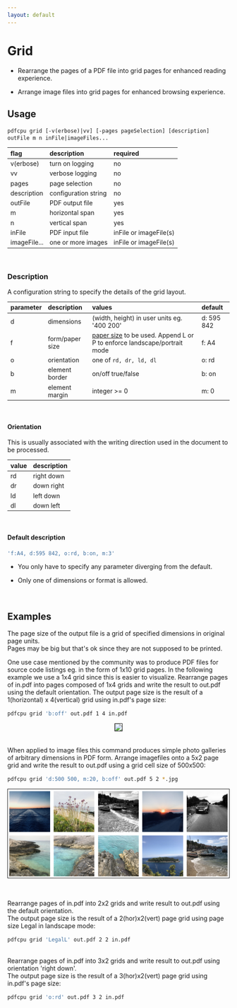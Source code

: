 ```yaml
---
layout: default
---
```


# Grid

* Rearrange the pages of a PDF file into grid pages for enhanced reading experience.

* Arrange image files into grid pages for enhanced browsing experience.


## Usage

```
pdfcpu grid [-v(erbose)|vv] [-pages pageSelection] [description] outFile m n inFile|imageFiles...
```

| flag         | description          | required
|:-------------|:---------------------|:-
| v(erbose)    | turn on logging      | no
| vv           | verbose logging      | no
| pages        | page selection       | no
| description  | configuration string | no
| outFile      | PDF output file      | yes
| m            | horizontal span      | yes
| n            | vertical span        | yes
| inFile       | PDF input file       | inFile or imageFile(s)
| imageFile... | one or more images   | inFile or imageFile(s)

<br>

### Description

A configuration string to specify the details of the grid layout.

| parameter | description     | values                                      | default
|:----------|:----------------|:--------------------------------------------|:--
| d         | dimensions      | (width, height) in user units eg. '400 200' | d: 595 842
| f         | form/paper size | [paper size](../paper.md) to be used. Append L or P to enforce landscape/portrait mode| f: A4
| o         | orientation     | one of `rd, dr, ld, dl`                     | o: rd
| b         | element border  | on/off true/false                           | b: on
| m         | element margin  | integer >= 0                                | m: 0

<br>

#### Orientation

This is usually associated with the writing direction used in the document to be processed.

| value | description |
|:------|-------------|
| rd    | right down  |
| dr    | down right  |
| ld    | left down   |
| dl    | down left   |

<br>

#### Default description

```sh
'f:A4, d:595 842, o:rd, b:on, m:3'
```

* You only have to specify any parameter diverging from the default.

* Only one of dimensions or format is allowed.

<br>

## Examples

The page size of the output file is a grid of specified dimensions in original page units.<br>
Pages may be big but that's ok since they are not supposed to be printed.

One use case mentioned by the community was to produce PDF files for source code listings eg. in the form of 1x10 grid pages. In the
following example we use a 1x4 grid since this is easier to visualize. Rearrange pages of in.pdf into pages composed of 1x4 grids and write the result to out.pdf using the default orientation. The output page size is the result of a 1(horizontal) x 4(vertical) grid using in.pdf's page size:

```sh
pdfcpu grid 'b:off' out.pdf 1 4 in.pdf
```


<p align="center">
  <img border="1" src="resources/gridpdf.png" height="200">
</p>

<br>
When applied to image files this command produces simple photo galleries of arbitrary dimensions in PDF form. Arrange imagefiles onto a 5x2 page grid and write the result to out.pdf using a grid cell size of 500x500:

```sh
pdfcpu grid 'd:500 500, m:20, b:off' out.pdf 5 2 *.jpg
```


<p align="center">
  <img border="1" src="resources/gridimg.png" height="200">
</p>
<br>


Rearrange pages of in.pdf into 2x2 grids and write result to out.pdf using the default orientation.<br>
The output page size is the result of a 2(hor)x2(vert) page grid using page size Legal in landscape mode:

```sh
pdfcpu grid 'LegalL' out.pdf 2 2 in.pdf
```

<br>
Rearrange pages of in.pdf into 3x2 grids and write result to out.pdf using orientation 'right down'.<br>
The output page size is the result of a 3(hor)x2(vert) page grid using in.pdf's page size:

```sh
pdfcpu grid 'o:rd' out.pdf 3 2 in.pdf
```